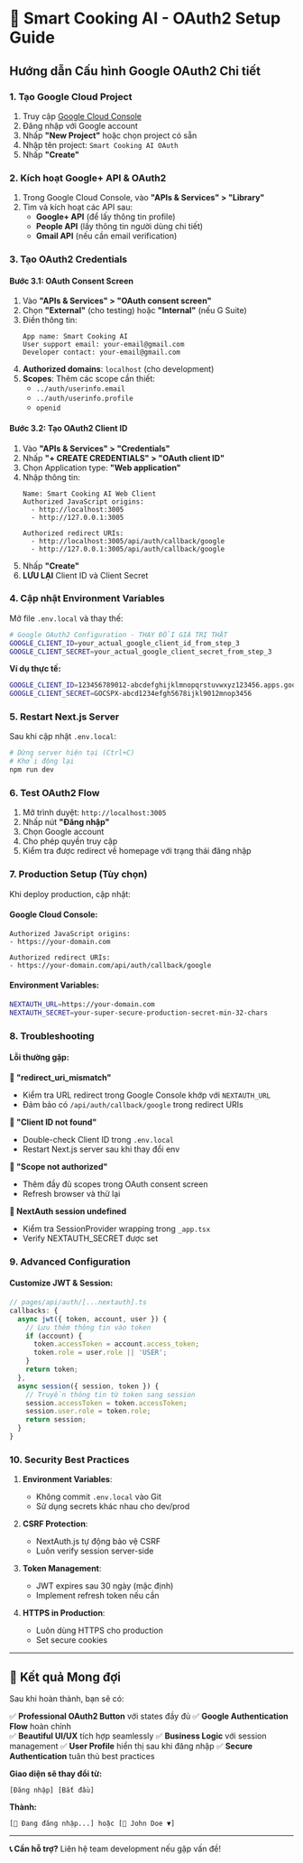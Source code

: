 # 🔐 Smart Cooking AI - OAuth2 Setup Guide

## Hướng dẫn Cấu hình Google OAuth2 Chi tiết

### 1. Tạo Google Cloud Project

1. Truy cập [Google Cloud Console](https://console.cloud.google.com/)
2. Đăng nhập với Google account
3. Nhấp **"New Project"** hoặc chọn project có sẵn
4. Nhập tên project: `Smart Cooking AI OAuth`
5. Nhấp **"Create"**

### 2. Kích hoạt Google+ API & OAuth2

1. Trong Google Cloud Console, vào **"APIs & Services" > "Library"**
2. Tìm và kích hoạt các API sau:
   - **Google+ API** (để lấy thông tin profile)
   - **People API** (lấy thông tin người dùng chi tiết)
   - **Gmail API** (nếu cần email verification)

### 3. Tạo OAuth2 Credentials

#### Bước 3.1: OAuth Consent Screen
1. Vào **"APIs & Services" > "OAuth consent screen"**
2. Chọn **"External"** (cho testing) hoặc **"Internal"** (nếu G Suite)
3. Điền thông tin:
   ```
   App name: Smart Cooking AI
   User support email: your-email@gmail.com
   Developer contact: your-email@gmail.com
   ```
4. **Authorized domains**: `localhost` (cho development)
5. **Scopes**: Thêm các scope cần thiết:
   - `../auth/userinfo.email`
   - `../auth/userinfo.profile`
   - `openid`

#### Bước 3.2: Tạo OAuth2 Client ID
1. Vào **"APIs & Services" > "Credentials"**
2. Nhấp **"+ CREATE CREDENTIALS" > "OAuth client ID"**
3. Chọn Application type: **"Web application"**
4. Nhập thông tin:
   ```
   Name: Smart Cooking AI Web Client
   Authorized JavaScript origins: 
     - http://localhost:3005
     - http://127.0.0.1:3005
   
   Authorized redirect URIs:
     - http://localhost:3005/api/auth/callback/google
     - http://127.0.0.1:3005/api/auth/callback/google
   ```
5. Nhấp **"Create"**
6. **LƯU LẠI** Client ID và Client Secret

### 4. Cập nhật Environment Variables

Mở file `.env.local` và thay thế:

```bash
# Google OAuth2 Configuration - THAY ĐỔI GIÁ TRỊ THẬT
GOOGLE_CLIENT_ID=your_actual_google_client_id_from_step_3
GOOGLE_CLIENT_SECRET=your_actual_google_client_secret_from_step_3
```

**Ví dụ thực tế:**
```bash
GOOGLE_CLIENT_ID=123456789012-abcdefghijklmnopqrstuvwxyz123456.apps.googleusercontent.com
GOOGLE_CLIENT_SECRET=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3456
```

### 5. Restart Next.js Server

Sau khi cập nhật `.env.local`:

```powershell
# Dừng server hiện tại (Ctrl+C)
# Khởi động lại
npm run dev
```

### 6. Test OAuth2 Flow

1. Mở trình duyệt: `http://localhost:3005`
2. Nhấp nút **"Đăng nhập"**
3. Chọn Google account
4. Cho phép quyền truy cập
5. Kiểm tra được redirect về homepage với trạng thái đăng nhập

### 7. Production Setup (Tùy chọn)

Khi deploy production, cập nhật:

#### Google Cloud Console:
```
Authorized JavaScript origins:
- https://your-domain.com

Authorized redirect URIs:
- https://your-domain.com/api/auth/callback/google
```

#### Environment Variables:
```bash
NEXTAUTH_URL=https://your-domain.com
NEXTAUTH_SECRET=your-super-secure-production-secret-min-32-chars
```

### 8. Troubleshooting

#### Lỗi thường gặp:

**🚫 "redirect_uri_mismatch"**
- Kiểm tra URL redirect trong Google Console khớp với `NEXTAUTH_URL`
- Đảm bảo có `/api/auth/callback/google` trong redirect URIs

**🚫 "Client ID not found"**
- Double-check Client ID trong `.env.local`
- Restart Next.js server sau khi thay đổi env

**🚫 "Scope not authorized"**
- Thêm đầy đủ scopes trong OAuth consent screen
- Refresh browser và thử lại

**🚫 NextAuth session undefined**
- Kiểm tra SessionProvider wrapping trong `_app.tsx`
- Verify NEXTAUTH_SECRET được set

### 9. Advanced Configuration

#### Customize JWT & Session:
```typescript
// pages/api/auth/[...nextauth].ts
callbacks: {
  async jwt({ token, account, user }) {
    // Lưu thêm thông tin vào token
    if (account) {
      token.accessToken = account.access_token;
      token.role = user.role || 'USER';
    }
    return token;
  },
  async session({ session, token }) {
    // Truyền thông tin từ token sang session
    session.accessToken = token.accessToken;
    session.user.role = token.role;
    return session;
  }
}
```

### 10. Security Best Practices

1. **Environment Variables**: 
   - Không commit `.env.local` vào Git
   - Sử dụng secrets khác nhau cho dev/prod

2. **CSRF Protection**: 
   - NextAuth.js tự động bảo vệ CSRF
   - Luôn verify session server-side

3. **Token Management**:
   - JWT expires sau 30 ngày (mặc định)
   - Implement refresh token nếu cần

4. **HTTPS in Production**:
   - Luôn dùng HTTPS cho production
   - Set secure cookies

---

## 🎉 Kết quả Mong đợi

Sau khi hoàn thành, bạn sẽ có:

✅ **Professional OAuth2 Button** với states đầy đủ
✅ **Google Authentication Flow** hoàn chỉnh  
✅ **Beautiful UI/UX** tích hợp seamlessly
✅ **Business Logic** với session management
✅ **User Profile** hiển thị sau khi đăng nhập
✅ **Secure Authentication** tuân thủ best practices

**Giao diện sẽ thay đổi từ:**
```
[Đăng nhập] [Bắt đầu]
```

**Thành:**
```
[🔄 Đang đăng nhập...] hoặc [👤 John Doe ▼]
```

---

**📞 Cần hỗ trợ?** Liên hệ team development nếu gặp vấn đề!
